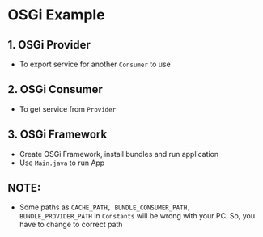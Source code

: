 # OSGi Example
## 1. OSGi Provider
- To export service for another `Consumer` to use

## 2. OSGi Consumer
- To get service from `Provider`

## 3. OSGi Framework
- Create OSGi Framework, install bundles and run application
- Use `Main.java` to run App

## NOTE:
 - Some paths as `CACHE_PATH, BUNDLE_CONSUMER_PATH, BUNDLE_PROVIDER_PATH` in `Constants` will be wrong with your PC. So, you have to change to correct path